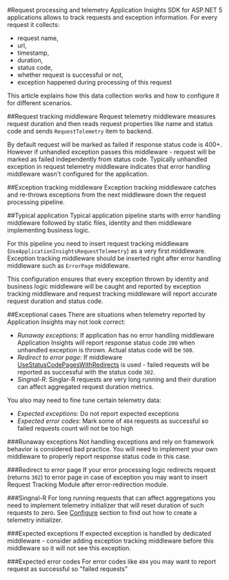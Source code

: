 #Request processing and telemetry
Application Insights SDK for ASP.NET 5 applications allows to track requests and exception information. For every request it collects:

- request name, 
- url, 
- timestamp, 
- duration, 
- status code, 
- whether request is successful or not, 
- exception happened during processing of this request

This article explains how this data collection works and how to configure it for different scenarios.

##Request tracking middleware
Request telemetry middleware measures request duration and then reads request properties like name and status code and sends ```RequestTelemetry``` item to backend.

By default request will be marked as failed if response status code is 400+. However if unhandled exception passes this middleware - request will be marked as failed independently from status code. Typically unhandled exception in request telemetry middleware indicates that error handling middleware wasn't configured for the application.

##Exception tracking middleware
Exception tracking middleware catches and re-throws exceptions from the next middleware down the request processing pipeline. 

##Typical application
Typical application pipeline starts with error handling middleware followed by static files, identity and then middleware implementing business logic.

For this pipeline you need to insert request tracking middleware (```UseApplicationInsightsRequestTelemetry```) as a very first middleware. Exception tracking middleware should be inserted right after error handling middleware such as ```ErrorPage``` middleware. 

This configuration ensures that every exception thrown by identity and business logic middleware will be caught and reported by exception tracking middleware and request tracking middleware will report accurate request duration and status code.

##Exceptional cases
There are situations when telemetry reported by Application Insights may not look correct:

- *Runaway exceptions*: If application has no error handling middleware Application Insights will report response status code ```200``` when unhandled exception is thrown. Actual status code will be ```500```.
- *Redirect to error page*: If middleware [UseStatusCodePagesWithRedirects](https://github.com/aspnet/Diagnostics/blob/b1643b438aa947370868b4d5ee7727c27f2d78cb/src/Microsoft.AspNet.Diagnostics/StatusCodePagesExtensions.cs#L76) is used - failed requests will be reported as successful with the status code ```302```.
- *Singnal-R*: Singlar-R requests are very long running and their duration can affect aggregated request duration metrics.

You also may need to fine tune certain telemetry data:
- *Expected exceptions*: Do not report expected exceptions
- *Expected error codes*: Mark some of ```404``` requests as successful so failed requests count will not be too high


###Runaway exceptions
Not handling exceptions and rely on framework behavior is considered bad practice. You will need to implement your own middleware to properly report response status code in this case.

###Redirect to error page
If your error processing logic redirects request (returns ```302```) to error page in case of exception you may want to insert Request Tracking Module after error-redirection module.

###Singnal-R
For long running requests that can affect aggregations you need to implement telemetry initializer that will reset duration of such requests to zero. See [Configure](https://github.com/Microsoft/ApplicationInsights-aspnet5/wiki/Configure/) section to find out how to create a telemetry initializer.

###Expected exceptions
If expected exception is handled by dedicated middleware - consider adding exception tracking middleware before this middleware so it will not see this exception.

###Expected error codes
For error codes like ```404``` you may want to report request as successful so "failed requests"
